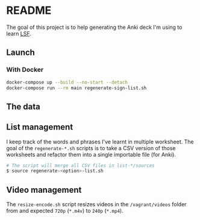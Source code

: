 # README

The goal of this project is to help generating the Anki deck I'm using to learn [LSF](https://fr.wikipedia.org/wiki/Langue_des_signes_française).

## Launch

### With Docker

```sh
docker-compose up --build --no-start --detach
docker-compose run --rm main regenerate-sign-list.sh
````

## The data

## List management

I keep track of the words and phrases I've learnt in multiple worksheet. The goal of the `regenerate-*.sh` scripts is to take a CSV version of those worksheets and refactor them into a single importable file (for Anki).

```sh
# The script will merge all CSV files in list-*/sources
$ source regenerate-<option>-list.sh
```

## Video management

The `resize-encode.sh` script resizes videos in the `/vagrant/videos` folder from and expected `720p` (`*.m4v`) to `240p` (`*.mp4`).
